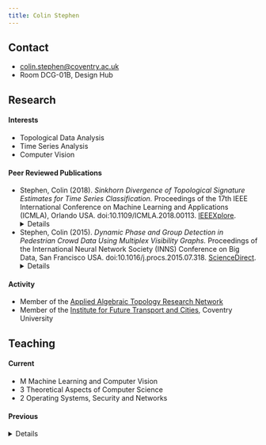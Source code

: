 ```yaml
---
title: Colin Stephen
---
```


## Contact

- [colin.stephen@coventry.ac.uk](mailto:colin.stephen@coventry.ac.uk)
- Room DCG-01B, Design Hub

## Research

#### Interests

- Topological Data Analysis
- Time Series Analysis
- Computer Vision

#### Peer Reviewed Publications

- Stephen, Colin (2018). _Sinkhorn Divergence of Topological Signature Estimates for Time Series Classification._ Proceedings of the 17th IEEE International Conference on Machine Learning and Applications (ICMLA), Orlando USA. doi:10.1109/ICMLA.2018.00113. [IEEEXplore](https://ieeexplore.ieee.org/abstract/document/8614138). <details> **Abstract:** Distinguishing between classes of time series sampled from dynamic systems is a common challenge in systems and control engineering, for example in the context of health monitoring, fault detection, and quality control. The challenge is increased when no underlying model of a system is known, measurement noise is present, and long signals need to be interpreted. In this paper we address these issues with a new non parametric classifier based on topological signatures. Our model learns classes as weighted kernel density estimates (KDEs) over persistent homology diagrams and predicts new trajectory labels using Sinkhorn divergences on the space of diagram KDEs to quantify proximity. We show that this approach accurately discriminates between states of chaotic systems that are close in parameter space, and its performance is robust to noise. <br/><br/></details>
- Stephen, Colin (2015). _Dynamic Phase and Group Detection in Pedestrian Crowd Data Using Multiplex Visibility Graphs._ Proceedings of the International Neural Network Society (INNS) Conference on Big Data, San Francisco USA. doi:10.1016/j.procs.2015.07.318. [ScienceDirect](http://www.sciencedirect.com/science/article/pii/S1877050915018219). <details> **Abstract:** We study pedestrian crowd dynamics and the detection of groups in a scene. We propose a novel method to analyse pedestrian trajectories by translating them to multiplex networks, whose properties can be studied using the tools of graph theory. Our results show that simple measures on the resulting multiplex graphs accurately reflect both the global dynamics and local clustering within scenes. <br/><br/></details>

#### Activity

- Member of the [Applied Algebraic Topology Research Network](https://topology.ima.umn.edu/)
- Member of the [Institute for Future Transport and Cities](https://www.coventry.ac.uk/research/areas-of-research/institute-for-future-transport-and-cities/), Coventry University

## Teaching

#### Current

- M Machine Learning and Computer Vision
- 3 Theoretical Aspects of Computer Science
- 2 Operating Systems, Security and Networks

#### Previous

<details>

<i>Coventry University</i>

- M Internet Systems Development
- 3 Open Source Development
- 3 Web API Development
- 2 Software Engineering
- 2 Data and Information Retrieval
- 2 Programming, Algorithms, and Data Structures
- 2 Developing the Modern Web
- 1 Computer Architecture and Networks
- 1 Current Technologies
- 1 Logic and Sets
- 1 Introduction to Computing

<i>London School of Economics</i>

- M/3/2 Set Theory and Further Logic
- 1 Logic
</details>
